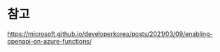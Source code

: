 # 참고
https://microsoft.github.io/developerkorea/posts/2021/03/09/enabling-openapi-on-azure-functions/
